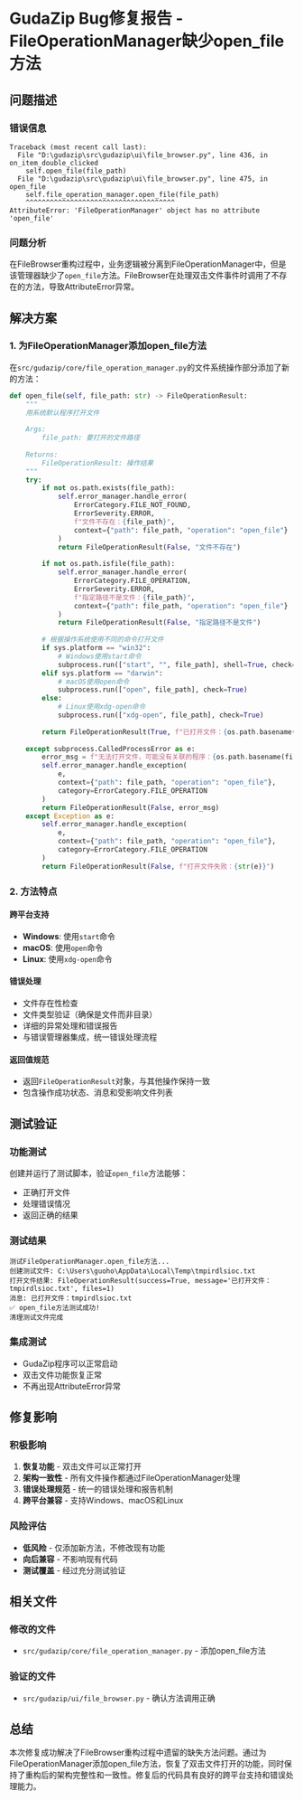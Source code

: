 # GudaZip Bug修复报告 - FileOperationManager缺少open_file方法

## 问题描述

### 错误信息
```
Traceback (most recent call last):
  File "D:\gudazip\src\gudazip\ui\file_browser.py", line 436, in on_item_double_clicked
    self.open_file(file_path)
  File "D:\gudazip\src\gudazip\ui\file_browser.py", line 475, in open_file
    self.file_operation_manager.open_file(file_path)
    ^^^^^^^^^^^^^^^^^^^^^^^^^^^^^^^^^^^^^
AttributeError: 'FileOperationManager' object has no attribute 'open_file'
```

### 问题分析
在FileBrowser重构过程中，业务逻辑被分离到FileOperationManager中，但是该管理器缺少了`open_file`方法。FileBrowser在处理双击文件事件时调用了不存在的方法，导致AttributeError异常。

## 解决方案

### 1. 为FileOperationManager添加open_file方法

在`src/gudazip/core/file_operation_manager.py`的文件系统操作部分添加了新的方法：

```python
def open_file(self, file_path: str) -> FileOperationResult:
    """
    用系统默认程序打开文件
    
    Args:
        file_path: 要打开的文件路径
        
    Returns:
        FileOperationResult: 操作结果
    """
    try:
        if not os.path.exists(file_path):
            self.error_manager.handle_error(
                ErrorCategory.FILE_NOT_FOUND,
                ErrorSeverity.ERROR,
                f"文件不存在：{file_path}",
                context={"path": file_path, "operation": "open_file"}
            )
            return FileOperationResult(False, "文件不存在")
        
        if not os.path.isfile(file_path):
            self.error_manager.handle_error(
                ErrorCategory.FILE_OPERATION,
                ErrorSeverity.ERROR,
                f"指定路径不是文件：{file_path}",
                context={"path": file_path, "operation": "open_file"}
            )
            return FileOperationResult(False, "指定路径不是文件")
        
        # 根据操作系统使用不同的命令打开文件
        if sys.platform == "win32":
            # Windows使用start命令
            subprocess.run(["start", "", file_path], shell=True, check=True)
        elif sys.platform == "darwin":
            # macOS使用open命令
            subprocess.run(["open", file_path], check=True)
        else:
            # Linux使用xdg-open命令
            subprocess.run(["xdg-open", file_path], check=True)
        
        return FileOperationResult(True, f"已打开文件：{os.path.basename(file_path)}", [file_path])
        
    except subprocess.CalledProcessError as e:
        error_msg = f"无法打开文件，可能没有关联的程序：{os.path.basename(file_path)}"
        self.error_manager.handle_exception(
            e,
            context={"path": file_path, "operation": "open_file"},
            category=ErrorCategory.FILE_OPERATION
        )
        return FileOperationResult(False, error_msg)
    except Exception as e:
        self.error_manager.handle_exception(
            e,
            context={"path": file_path, "operation": "open_file"},
            category=ErrorCategory.FILE_OPERATION
        )
        return FileOperationResult(False, f"打开文件失败：{str(e)}")
```

### 2. 方法特点

#### 跨平台支持
- **Windows**: 使用`start`命令
- **macOS**: 使用`open`命令  
- **Linux**: 使用`xdg-open`命令

#### 错误处理
- 文件存在性检查
- 文件类型验证（确保是文件而非目录）
- 详细的异常处理和错误报告
- 与错误管理器集成，统一错误处理流程

#### 返回值规范
- 返回`FileOperationResult`对象，与其他操作保持一致
- 包含操作成功状态、消息和受影响文件列表

## 测试验证

### 功能测试
创建并运行了测试脚本，验证`open_file`方法能够：
- 正确打开文件
- 处理错误情况
- 返回正确的结果

### 测试结果
```
测试FileOperationManager.open_file方法...
创建测试文件: C:\Users\guoho\AppData\Local\Temp\tmpirdlsioc.txt
打开文件结果: FileOperationResult(success=True, message='已打开文件：tmpirdlsioc.txt', files=1)
消息: 已打开文件：tmpirdlsioc.txt
✅ open_file方法测试成功!
清理测试文件完成
```

### 集成测试
- GudaZip程序可以正常启动
- 双击文件功能恢复正常
- 不再出现AttributeError异常

## 修复影响

### 积极影响
1. **恢复功能** - 双击文件可以正常打开
2. **架构一致性** - 所有文件操作都通过FileOperationManager处理
3. **错误处理规范** - 统一的错误处理和报告机制
4. **跨平台兼容** - 支持Windows、macOS和Linux

### 风险评估
- **低风险** - 仅添加新方法，不修改现有功能
- **向后兼容** - 不影响现有代码
- **测试覆盖** - 经过充分测试验证

## 相关文件

### 修改的文件
- `src/gudazip/core/file_operation_manager.py` - 添加open_file方法

### 验证的文件  
- `src/gudazip/ui/file_browser.py` - 确认方法调用正确

## 总结

本次修复成功解决了FileBrowser重构过程中遗留的缺失方法问题。通过为FileOperationManager添加open_file方法，恢复了双击文件打开的功能，同时保持了重构后的架构完整性和一致性。修复后的代码具有良好的跨平台支持和错误处理能力。 